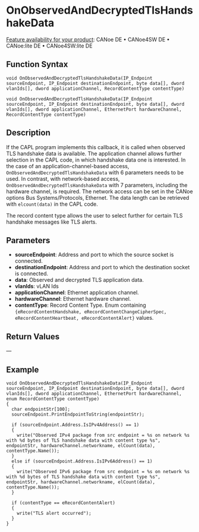 # OnObservedAndDecryptedTlsHandshakeData

[Feature availability for your product](../../../Shared/FeatureAvailability.md): CANoe DE • CANoe4SW DE • CANoe:lite DE • CANoe4SW:lite DE

## Function Syntax

```plaintext
void OnObservedAndDecryptedTlsHandshakeData(IP_Endpoint sourceEndpoint, IP_Endpoint destinationEndpoint, byte data[], dword vlanIds[], dword applicationChannel, RecordContentType contentType)
```

```plaintext
void OnObservedAndDecryptedTlsHandshakeData(IP_Endpoint sourceEndpoint, IP_Endpoint destinationEndpoint, byte data[], dword vlanIds[], dword applicationChannel, EthernetPort hardwareChannel, RecordContentType contentType)
```

## Description

If the CAPL program implements this callback, it is called when observed TLS handshake data is available. The application channel allows further selection in the CAPL code, in which handshake data one is interested. In the case of an application-channel-based access, `OnObservedAndDecryptedTlsHandshakeData` with 6 parameters needs to be used. In contrast, with network-based access, `OnObservedAndDecryptedTlsHandshakeData` with 7 parameters, including the hardware channel, is required. The network access can be set in the CANoe options Bus Systems/Protocols, Ethernet. The data length can be retrieved with `elcount(data)` in the CAPL code.

The record content type allows the user to select further for certain TLS handshake messages like TLS alerts.

## Parameters

- **sourceEndpoint**: Address and port to which the source socket is connected.
- **destinationEndpoint**: Address and port to which the destination socket is connected.
- **data**: Observed and decrypted TLS application data.
- **vlanIds**: vLAN Ids
- **applicationChannel**: Ethernet application channel.
- **hardwareChannel**: Ethernet hardware channel.
- **contentType**: Record Content Type. Enum containing `{eRecordContentHandshake, eRecordContentChangeCipherSpec, eRecordContentHeartbeat, eRecordContentAlert}` values.

## Return Values

—

## Example

```plaintext
void OnObservedAndDecryptedTlsHandshakeData(IP_Endpoint sourceEndpoint, IP_Endpoint destinationEndpoint, byte data[], dword vlanIds[], dword applicationChannel, EthernetPort hardwareChannel, enum RecordContentType contentType)
{
  char endpointStr[100];
  sourceEndpoint.PrintEndpointToString(endpointStr);

  if (sourceEndpoint.Address.IsIPv4Address() == 1)
  {
    write("Observed IPv4 package from src endpoint = %s on network %s with %d bytes of TLS handshake data with content type %s", endpointStr, hardwareChannel.networkname, elCount(data), contentType.Name());
  }
  else if (sourceEndpoint.Address.IsIPv6Address() == 1)
  {
    write("Observed IPv6 package from src endpoint = %s on network %s with %d bytes of TLS handshake data with content type %s", endpointStr, hardwareChannel.networkname, elCount(data), contentType.Name());
  }

  if (contentType == eRecordContentAlert)
  {
    write("TLS alert occurred");
  }
}
```
